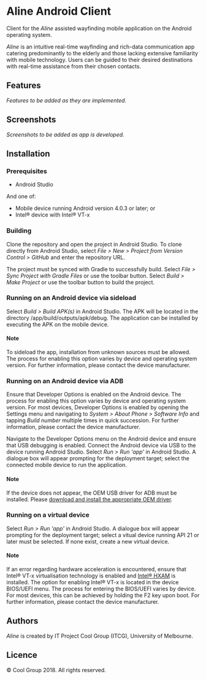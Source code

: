 # Aline Android Client
Client for the *Aline* assisted wayfinding mobile application on the Android operating system. 

*Aline* is an intuitive real-time wayfinding and rich-data communication app catering predominantly to the elderly and those lacking extensive familiarity with mobile technology. 
Users can be guided to their desired destinations with real-time assistance from their chosen contacts.

## Features
*Features to be added as they are implemented.*

## Screenshots
*Screenshots to be added as app is developed.*

## Installation
### Prerequisites
* Android Studio

And one of:
* Mobile device running Android version 4.0.3 or later; or
* Intel® device with Intel® VT-x

### Building
Clone the repository and open the project in Android Studio. 
To clone directly from Android Studio, select *File > New > Project from Version Control > GitHub* and enter the repository URL.

The project must be synced with Gradle to successfully build. 
Select *File > Sync Project with Gradle Files* or use the toolbar button. 
Select *Build > Make Project* or use the toolbar button to build the project.

### Running on an Android device via sideload
Select *Build > Build APK(s)* in Android Studio. 
The APK will be located in the directory /app/build/outputs/apk/debug. 
The application can be installed by executing the APK on the mobile device.

#### Note 
To sideload the app, installation from unknown sources must be allowed. 
The process for enabling this option varies by device and operating system version. 
For further information, please contact the device manufacturer.

### Running on an Android device via ADB
Ensure that Developer Options is enabled on the Android device. 
The process for enabling this option varies by device and operating system version. 
For most devices, Developer Options is enabled by opening the Settings menu and navigating to *System > About Phone > Software Info* and tapping *Build number* multiple times in quick succession. 
For further information, please contact the device manufacturer.

Navigate to the Developer Options menu on the Android device and ensure that USB debugging is enabled. 
Connect the Android device via USB to the device running Android Studio. 
Select *Run > Run 'app'* in Android Studio. 
A dialogue box will appear prompting for the deployment target; select the connected mobile device to run the application.

#### Note
If the device does not appear, the OEM USB driver for ADB must be installed. 
Please [download and install the appropriate OEM driver](https://developer.android.com/studio/run/oem-usb#Drivers).

### Running on a virtual device
Select *Run > Run 'app'* in Android Studio. A dialogue box will appear prompting for the deployment target; select a vitual device running API 21 or later must be selected. 
If none exist, create a new virtual device.

#### Note
If an error regarding hardware acceleration is encountered, ensure that Intel® VT-x virtualisation technology is enabled and [Intel® HXAM](https://software.intel.com/en-us/articles/intel-hardware-accelerated-execution-manager-intel-haxm) is installed. 
The option for enabling Intel® VT-x is located in the device BIOS/UEFI menu. 
The process for entering the BIOS/UEFI varies by device. 
For most devices, this can be achieved by holding the F2 key upon boot. 
For further information, please contact the device manufacturer.

## Authors
*Aline* is created by IT Project Cool Group (ITCG), University of Melbourne.

## Licence
© Cool Group 2018. All rights reserved.
